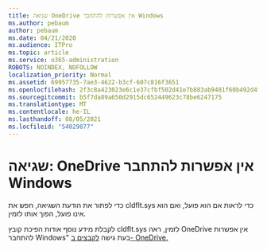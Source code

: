 ```yaml
---
title: שגיאה OneDrive אין אפשרות להתחבר Windows
ms.author: pebaum
author: pebaum
ms.date: 04/21/2020
ms.audience: ITPro
ms.topic: article
ms.service: o365-administration
ROBOTS: NOINDEX, NOFOLLOW
localization_priority: Normal
ms.assetid: 69957735-7ae3-4622-b3cf-607c816f3651
ms.openlocfilehash: 2f3c8a423023e6c1e37cfbf502d41e7b883ab9481f60b492d4fc5f3bdc0b8619
ms.sourcegitcommit: b5f7da89a650d2915dc652449623c78be6247175
ms.translationtype: MT
ms.contentlocale: he-IL
ms.lasthandoff: 08/05/2021
ms.locfileid: "54029877"
---
```

# <a name="error-onedrive-cannot-connect-to-windows"></a>שגיאה: OneDrive אין אפשרות להתחבר Windows

כדי לפתור את הודעת השגיאה, חפש את cldflt.sys כדי לראות אם הוא פועל, ואם הוא אינו פועל, הפוך אותו לזמין. 
  
לקבלת מידע נוסף אודות הפיכת קובץ cldflt.sys לזמין, ראה OneDrive אין אפשרות להתחבר Windows" בעת גישה [לקבצים ב- OneDrive.](https://go.microsoft.com/fwlink/?Linkid=2031032)
  

